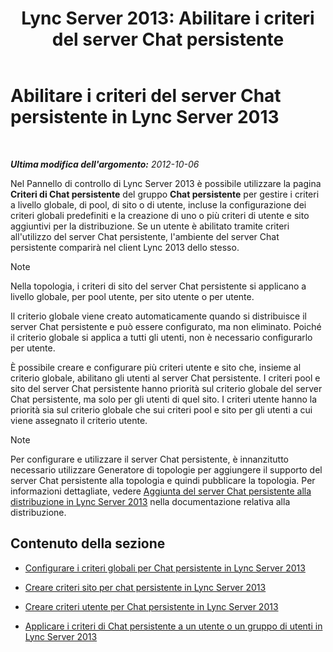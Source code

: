 ﻿---
title: 'Lync Server 2013: Abilitare i criteri del server Chat persistente'
TOCTitle: Abilitare i criteri del server Chat persistente
ms:assetid: 87063d6c-2e38-4970-b76d-2aa15f0de29e
ms:mtpsurl: https://technet.microsoft.com/it-it/library/JJ205056(v=OCS.15)
ms:contentKeyID: 49301214
ms.date: 08/24/2015
mtps_version: v=OCS.15
ms.translationtype: HT
---

# Abilitare i criteri del server Chat persistente in Lync Server 2013

 

_**Ultima modifica dell'argomento:** 2012-10-06_

Nel Pannello di controllo di Lync Server 2013 è possibile utilizzare la pagina **Criteri di Chat persistente** del gruppo **Chat persistente** per gestire i criteri a livello globale, di pool, di sito o di utente, incluse la configurazione dei criteri globali predefiniti e la creazione di uno o più criteri di utente e sito aggiuntivi per la distribuzione. Se un utente è abilitato tramite criteri all'utilizzo del server Chat persistente, l'ambiente del server Chat persistente comparirà nel client Lync 2013 dello stesso.


> [!NOTE]
> Nella topologia, i criteri di sito del server Chat persistente si applicano a livello globale, per pool utente, per sito utente o per utente.



Il criterio globale viene creato automaticamente quando si distribuisce il server Chat persistente e può essere configurato, ma non eliminato. Poiché il criterio globale si applica a tutti gli utenti, non è necessario configurarlo per utente.

È possibile creare e configurare più criteri utente e sito che, insieme al criterio globale, abilitano gli utenti al server Chat persistente. I criteri pool e sito del server Chat persistente hanno priorità sul criterio globale del server Chat persistente, ma solo per gli utenti di quel sito. I criteri utente hanno la priorità sia sul criterio globale che sui criteri pool e sito per gli utenti a cui viene assegnato il criterio utente.


> [!NOTE]
> Per configurare e utilizzare il server Chat persistente, è innanzitutto necessario utilizzare Generatore di topologie per aggiungere il supporto del server Chat persistente alla topologia e quindi pubblicare la topologia. Per informazioni dettagliate, vedere <A href="lync-server-2013-adding-persistent-chat-server-to-your-deployment.md">Aggiunta del server Chat persistente alla distribuzione in Lync Server 2013</A> nella documentazione relativa alla distribuzione.



## Contenuto della sezione

  - [Configurare i criteri globali per Chat persistente in Lync Server 2013](lync-server-2013-configure-the-global-policy-for-persistent-chat.md)

  - [Creare criteri sito per chat persistente in Lync Server 2013](lync-server-2013-create-a-site-policy-for-persistent-chat.md)

  - [Creare criteri utente per Chat persistente in Lync Server 2013](lync-server-2013-create-a-user-policy-for-persistent-chat.md)

  - [Applicare i criteri di Chat persistente a un utente o un gruppo di utenti in Lync Server 2013](lync-server-2013-apply-a-persistent-chat-policy-to-a-user-or-user-group.md)

